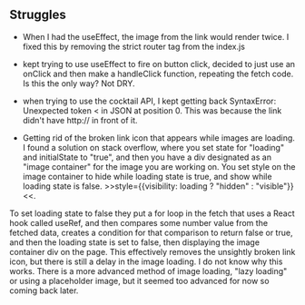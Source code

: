 ## Struggles

- When I had the useEffect, the image from the link would render twice.  I fixed this by removing the strict router tag from the index.js

- kept trying to use useEffect to fire on button click, decided to just use an onClick and then make a handleClick function, repeating the fetch code.  Is this the only way?  Not DRY.

- when trying to use the cocktail API, I kept getting back SyntaxError: Unexpected token < in JSON at position 0.  This was because the link didn't have http:// in front of it.

- Getting rid of the broken link icon that appears while images are loading.  I found a solution on stack overflow, where you set state for "loading" and initialState to "true", and then you have a div designated as an "image container" for the image you are working on.  You set style on the image container to hide while loading state is true, and show while loading state is false. >>style={{visibility: loading ? "hidden" : "visible"}}<<. 

To set loading state to false they put a for loop in the fetch that uses a React hook called useRef, and then compares some number value from the fetched data, creates a condition for that comparison to return false or true, and then the loading state is set to false, then displaying the image container div on the page.  This effectively removes the unsightly broken link icon, but there is still a delay in the image loading.  I do not know why this works.  There is a more advanced method of image loading, "lazy loading" or using a placeholder image, but it seemed too advanced for now so coming back later.